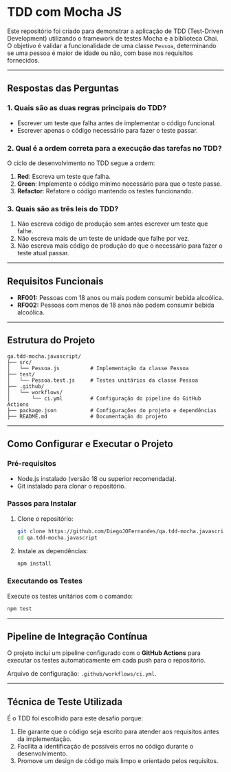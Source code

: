 # **TDD com Mocha JS**

Este repositório foi criado para demonstrar a aplicação de TDD (Test-Driven Development) utilizando o framework de testes Mocha e a biblioteca Chai. O objetivo é validar a funcionalidade de uma classe `Pessoa`, determinando se uma pessoa é maior de idade ou não, com base nos requisitos fornecidos.

---

## **Respostas das Perguntas**

### **1. Quais são as duas regras principais do TDD?**
- Escrever um teste que falha antes de implementar o código funcional.
- Escrever apenas o código necessário para fazer o teste passar.

### **2. Qual é a ordem correta para a execução das tarefas no TDD?**
O ciclo de desenvolvimento no TDD segue a ordem:
1. **Red**: Escreva um teste que falha.
2. **Green**: Implemente o código mínimo necessário para que o teste passe.
3. **Refactor**: Refatore o código mantendo os testes funcionando.

### **3. Quais são as três leis do TDD?**
1. Não escreva código de produção sem antes escrever um teste que falhe.
2. Não escreva mais de um teste de unidade que falhe por vez.
3. Não escreva mais código de produção do que o necessário para fazer o teste atual passar.

---

## **Requisitos Funcionais**
- **RF001:** Pessoas com 18 anos ou mais podem consumir bebida alcoólica.
- **RF002:** Pessoas com menos de 18 anos não podem consumir bebida alcoólica.

---

## **Estrutura do Projeto**

```plaintext
qa.tdd-mocha.javascript/
├── src/
│   └── Pessoa.js          # Implementação da classe Pessoa
├── test/
│   └── Pessoa.test.js     # Testes unitários da classe Pessoa
├── .github/
│   └── workflows/
│       └── ci.yml         # Configuração do pipeline do GitHub Actions
├── package.json           # Configurações do projeto e dependências
├── README.md              # Documentação do projeto
```

---

## **Como Configurar e Executar o Projeto**

### **Pré-requisitos**
- Node.js instalado (versão 18 ou superior recomendada).
- Git instalado para clonar o repositório.

### **Passos para Instalar**
1. Clone o repositório:
   ```bash
   git clone https://github.com/DiegoJOFernandes/qa.tdd-mocha.javascript.git
   cd qa.tdd-mocha.javascript
   ```

2. Instale as dependências:
   ```bash
   npm install
   ```

### **Executando os Testes**
Execute os testes unitários com o comando:
```bash
npm test
```

---

## **Pipeline de Integração Contínua**
O projeto inclui um pipeline configurado com o **GitHub Actions** para executar os testes automaticamente em cada push para o repositório.

Arquivo de configuração: `.github/workflows/ci.yml`.

---

## **Técnica de Teste Utilizada**

É o TDD foi escolhido para este desafio porque:
1. Ele garante que o código seja escrito para atender aos requisitos antes da implementação.
2. Facilita a identificação de possíveis erros no código durante o desenvolvimento.
3. Promove um design de código mais limpo e orientado pelos requisitos.

